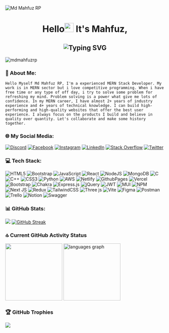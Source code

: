 <img src="https://i.ibb.co/RvBB4Zr/mdmahfuzrp-11zon-2.jpg" alt="Md Mahfuz RP" />
<h1 align="center">Hello<img src="https://raw.githubusercontent.com/Tarikul-Islam-Anik/Animated-Fluent-Emojis/master/Emojis/Hand%20gestures/Waving%20Hand.png" width="29px"> It's Mahfuz,</h1>

<h2 align="center"><img src="https://readme-typing-svg.demolab.com?font=Fira+Code&weight=600&pause=1000&center=true&vCenter=true&lines=A+Full+Stack+Developer+(MERN);Experienced+Frontend+Developer;Skilled+Backend+Developer;Passionate+React.JS+Developer" alt="Typing SVG" /></h2>

<p align="left"> <img src="https://komarev.com/ghpvc/?username=mdmahfuzrp&label=Profile%20views&color=0e75b6&style=flat" alt="mdmahfuzrp" /> </p>

### 💫 About Me:
`
Hello Myself Md Mahfuz RP, I'm a experienced MERN Stack Developer. My work is in MERN sector but i love competitive programming. When i have free time or any type of off day, i try to solve some problem for refreshing my mind. Problem solving is a power what give me lots of confidence.
In my MERN career, I have almost 2+ years of industry experience and 4+ years of technical knowledge. I can build high-performing and high-quality websites that offer the best user experience. I always focus on the products I build and believe in quality over quantity. Let's collaborate and make some history together.
`

### 🌐 My Social Media:
[![Discord](https://img.shields.io/badge/Discord-%237289DA.svg?logo=discord&logoColor=white)](https://discord.com/channels/mdmahfuzrp) [![Facebook](https://img.shields.io/badge/Facebook-%231877F2.svg?logo=Facebook&logoColor=white)](https://facebook.com/mdmahfuzrp) [![Instagram](https://img.shields.io/badge/Instagram-%23E4405F.svg?logo=Instagram&logoColor=white)](https://instagram.com/mdmahfuzrp) [![LinkedIn](https://img.shields.io/badge/LinkedIn-%230077B5.svg?logo=linkedin&logoColor=white)](https://linkedin.com/in/mdmahfuzrp) [![Stack Overflow](https://img.shields.io/badge/-Stackoverflow-FE7A16?logo=stack-overflow&logoColor=white)](https://stackoverflow.com/users/22882309) [![Twitter](https://img.shields.io/badge/Twitter-%231DA1F2.svg?logo=Twitter&logoColor=white)](https://twitter.com/mdmahfuzrp) 

### 💻 Tech Stack:
![HTML5](https://img.shields.io/badge/html5-%23E34F26.svg?style=flat&logo=html5&logoColor=white) ![Bootstrap](https://img.shields.io/badge/bootstrap-%238511FA.svg?style=flat&logo=bootstrap&logoColor=white) ![JavaScript](https://img.shields.io/badge/javascript-%23323330.svg?style=flat&logo=javascript&logoColor=%23F7DF1E) ![React](https://img.shields.io/badge/react-%2320232a.svg?style=flat&logo=react&logoColor=%2361DAFB) ![NodeJS](https://img.shields.io/badge/node.js-6DA55F?style=flat&logo=node.js&logoColor=white) ![MongoDB](https://img.shields.io/badge/MongoDB-%234ea94b.svg?style=flat&logo=mongodb&logoColor=white) ![C](https://img.shields.io/badge/c-%2300599C.svg?style=flat&logo=c&logoColor=white) ![C++](https://img.shields.io/badge/c++-%2300599C.svg?style=flat&logo=c%2B%2B&logoColor=white) ![CSS3](https://img.shields.io/badge/css3-%231572B6.svg?style=flat&logo=css3&logoColor=white) ![Python](https://img.shields.io/badge/python-3670A0?style=flat&logo=python&logoColor=ffdd54) ![AWS](https://img.shields.io/badge/AWS-%23FF9900.svg?style=flat&logo=amazon-aws&logoColor=white) ![Netlify](https://img.shields.io/badge/netlify-%23000000.svg?style=flat&logo=netlify&logoColor=#00C7B7) ![GithubPages](https://img.shields.io/badge/github%20pages-121013?style=flat&logo=github&logoColor=white) ![Vercel](https://img.shields.io/badge/vercel-%23000000.svg?style=flat&logo=vercel&logoColor=white) ![Bootstrap](https://img.shields.io/badge/bootstrap-%238511FA.svg?style=flat&logo=bootstrap&logoColor=white) ![Chakra](https://img.shields.io/badge/chakra-%234ED1C5.svg?style=flat&logo=chakraui&logoColor=white) ![Express.js](https://img.shields.io/badge/express.js-%23404d59.svg?style=flat&logo=express&logoColor=%2361DAFB) ![jQuery](https://img.shields.io/badge/jquery-%230769AD.svg?style=flat&logo=jquery&logoColor=white) ![JWT](https://img.shields.io/badge/JWT-black?style=flat&logo=JSON%20web%20tokens) ![MUI](https://img.shields.io/badge/MUI-%230081CB.svg?style=flat&logo=mui&logoColor=white) ![NPM](https://img.shields.io/badge/NPM-%23CB3837.svg?style=flat&logo=npm&logoColor=white) ![Next JS](https://img.shields.io/badge/Next-black?style=flat&logo=next.js&logoColor=white) ![Redux](https://img.shields.io/badge/redux-%23593d88.svg?style=flat&logo=redux&logoColor=white) ![TailwindCSS](https://img.shields.io/badge/tailwindcss-%2338B2AC.svg?style=flat&logo=tailwind-css&logoColor=white) ![Three js](https://img.shields.io/badge/threejs-black?style=flat&logo=three.js&logoColor=white) ![Vite](https://img.shields.io/badge/vite-%23646CFF.svg?style=flat&logo=vite&logoColor=white) ![Figma](https://img.shields.io/badge/figma-%23F24E1E.svg?style=flat&logo=figma&logoColor=white) ![Postman](https://img.shields.io/badge/Postman-FF6C37?style=flat&logo=postman&logoColor=white) ![Trello](https://img.shields.io/badge/Trello-%23026AA7.svg?style=flat&logo=Trello&logoColor=white) ![Notion](https://img.shields.io/badge/Notion-%23000000.svg?style=flat&logo=notion&logoColor=white) ![Swagger](https://img.shields.io/badge/-Swagger-%23Clojure?style=flat&logo=swagger&logoColor=white)

### 📊 GitHub Stats:
![](https://github-readme-stats.vercel.app/api?username=mdmahfuzrp&theme=tokyonight&hide_border=false&include_all_commits=false&count_private=true)
[![GitHub Streak](https://github-readme-streak-stats.herokuapp.com?user=mdmahfuzrp&theme=tokyonight&border_radius=6&date_format=j%20M%5B%20Y%5D&mode=weekly&card_width=350&hide_total_contributions=true)](https://git.io/streak-stats)

### 🔝 Current GitHub Activity Status
<div align="left">
  <img height="180" src="https://github-readme-streak-stats.herokuapp.com?user=mdmahfuzrp&theme=tokyonight&hide_border=true&border_radius=5" />
  <img height="180" src="https://github-readme-stats.vercel.app/api/top-langs?username=mdmahfuzrp&locale=en&hide_title=false&layout=compact&card_width=230&langs_count=6&theme=tokyonight&hide_border=true" alt="languages graph"  />
</div>

### 🏆 GitHub Trophies
![](https://github-profile-trophy.vercel.app/?username=mdmahfuzrp&theme=onestar&no-frame=false&no-bg=false&margin-w=4)
